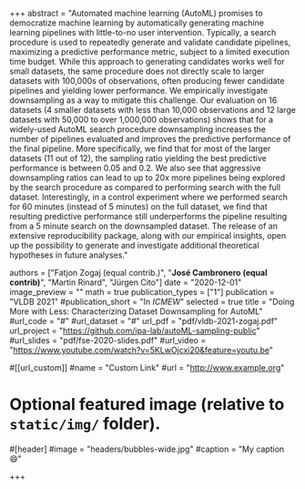 +++
abstract = "Automated machine learning (AutoML) promises to democratize machine learning by automatically generating machine learning pipelines with little-to-no user intervention. Typically, a search procedure is used to repeatedly generate and validate candidate pipelines, maximizing a predictive performance metric, subject to a limited execution time budget. While this approach to generating candidates works well for small datasets, the same procedure does not directly scale to larger datasets with 100,000s of observations, often producing fewer candidate pipelines and yielding lower performance. We empirically investigate downsampling as a way to mitigate this challenge. Our evaluation on 16 datasets (4 smaller datasets with less than 10,000 observations and 12 large datasets with 50,000 to over 1,000,000 observations) shows that for a widely-used AutoML search procedure downsampling increases the number of pipelines evaluated and improves the predictive performance of the final pipeline. More specifically, we find that for most of the larger datasets (11 out of 12), the sampling ratio yielding the best predictive performance is between 0.05 and 0.2. We also see that aggressive downsampling ratios can lead to up to 20x more pipelines being explored by the search procedure as compared to performing search with the full dataset. Interestingly, in a control experiment where we performed search for 60 minutes (instead of 5 minutes) on the full dataset, we find that resulting predictive performance still underperforms the pipeline resulting from a 5 minute search on the downsampled dataset. The release of an extensive reproducibility package, along with our empirical insights, open up the possibility to generate and investigate additional theoretical hypotheses in future analyses."

authors = ["Fatjon Zogaj (equal contrib.)", "**José Cambronero (equal contrib)**", "Martin Rinard", "Jürgen Cito"]
date = "2020-12-01"
image_preview = ""
math = true
publication_types = ["1"]
publication = "VLDB 2021"
#publication_short = "In *ICMEW*"
selected = true
title = "Doing More with Less: Characterizing Dataset Downsampling for AutoML"
#url_code = "#"
#url_dataset = "#"
url_pdf = "pdf/vldb-2021-zogaj.pdf"
url_project = "https://github.com/ipa-lab/autoML-sampling-public"
#url_slides = "pdf/fse-2020-slides.pdf"
#url_video = "https://www.youtube.com/watch?v=5KLwOjcxi20&feature=youtu.be"

#[[url_custom]]
#name = "Custom Link"
#url = "http://www.example.org"

# Optional featured image (relative to `static/img/` folder).
#[header]
#image = "headers/bubbles-wide.jpg"
#caption = "My caption :smile:"

+++
